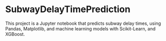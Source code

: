 # SubwayDelayTimePrediction

This project is a Jupyter notebook that predicts subway delay times, using Pandas, Matplotlib, and machine learning models with Scikit-Learn, and XGBoost.
